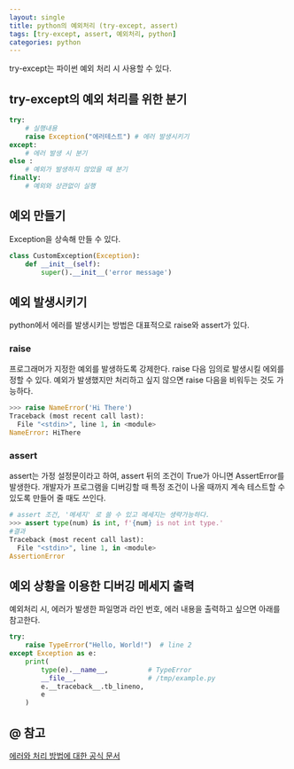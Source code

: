 ```yaml
---
layout: single
title: python의 예외처리 (try-except, assert)
tags: [try-except, assert, 예외처리, python]
categories: python
---
```


try-except는 파이썬 예외 처리 시 사용할 수 있다.    
## try-except의 예외 처리를 위한 분기
```python
try: 
    # 실행내용
    raise Exception("에러테스트") # 에러 발생시키기
except:
    # 에러 발생 시 분기
else : 
    # 예외가 발생하지 않았을 때 분기
finally:
    # 예외와 상관없이 실행
```
  
  
## 예외 만들기
Exception을 상속해 만들 수 있다.
```python
class CustomException(Exception):
    def __init__(self):
        super().__init__('error message')
```
  
## 예외 발생시키기 
python에서 에러를 발생시키는 방법은 대표적으로 raise와 assert가 있다.
### raise
프로그래머가 지정한 예외를 발생하도록 강제한다. raise 다음 임의로 발생시킬 에외를 정할 수 있다. 예외가 발생했지만 처리하고 싶지 않으면 raise 다음을 비워두는 것도 가능하다.

```python
>>> raise NameError('Hi There')
Traceback (most recent call last):
  File "<stdin>", line 1, in <module>
NameError: HiThere
```
### assert
assert는 가정 설정문이라고 하여, assert 뒤의 조건이 True가 아니면 AssertError를 발생한다.
개발자가 프로그램을 디버깅할 때 특정 조건이 나올 때까지 계속 테스트할 수 있도록 만들어 줄 때도 쓰인다.
```python
# assert 조건, '메세지' 로 쓸 수 있고 메세지는 생략가능하다.
>>> assert type(num) is int, f'{num} is not int type.'
#결과
Traceback (most recent call last):
  File "<stdin>", line 1, in <module>
AssertionError
```

## 예외 상황을 이용한 디버깅 메세지 출력
예외처리 시, 에러가 발생한 파일명과 라인 번호, 에러 내용을 출력하고 싶으면 아래를 참고한다.
```python
try:
    raise TypeError("Hello, World!")  # line 2
except Exception as e:
    print(
        type(e).__name__,          # TypeError
        __file__,                  # /tmp/example.py
        e.__traceback__.tb_lineno,
        e
    )
```

## @ 참고
[에러와 처리 방법에 대한 공식 문서](https://docs.python.org/ko/3/tutorial/errors.html)